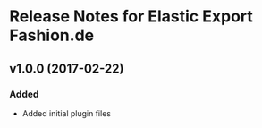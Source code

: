 # Release Notes for Elastic Export Fashion.de

## v1.0.0 (2017-02-22)
 
### Added
- Added initial plugin files